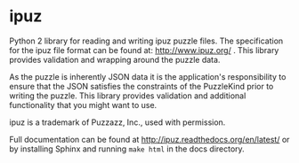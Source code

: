 ipuz
====

Python 2 library for reading and writing ipuz puzzle files. The specification
for the ipuz file format can be found at: http://www.ipuz.org/ . This library
provides validation and wrapping around the puzzle data.

As the puzzle is inherently JSON data it is the application's responsibility
to ensure that the JSON satisfies the constraints of the PuzzleKind prior to
writing the puzzle. This library provides validation and additional
functionality that you might want to use.

ipuz is a trademark of Puzzazz, Inc., used with permission.

Full documentation can be found at http://ipuz.readthedocs.org/en/latest/ or
by installing Sphinx and running `make html` in the docs directory.
